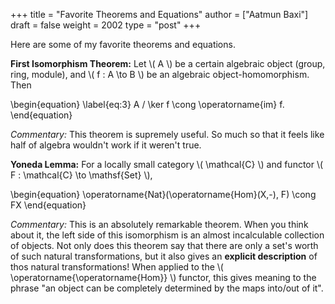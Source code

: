 +++
title = "Favorite Theorems and Equations"
author = ["Aatmun Baxi"]
draft = false
weight = 2002
type = "post"
+++

Here are some of my favorite theorems and equations.

**First Isomorphism Theorem:** Let \\( A \\) be a certain algebraic object (group, ring, module), and \\( f : A \to B \\) be an algebraic object-homomorphism. Then

\begin{equation}
\label{eq:3}
A / \ker f \cong \operatorname{im} f.
\end{equation}

_Commentary:_ This theorem is supremely useful. So much so that it feels like half of algebra wouldn't work if it weren't true.

**Yoneda Lemma:** For a locally small category \\( \mathcal{C} \\) and functor \\( F : \mathcal{C} \to \mathsf{Set} \\),

\begin{equation}
\operatorname{Nat}(\operatorname{Hom}(X,-), F) \cong FX
\end{equation}

_Commentary:_ This is an absolutely remarkable theorem. When you think about it, the left side of this isomorphism is an almost incalculable collection of objects. Not only does this theorem say that there are only a set's worth of such natural transformations, but it also gives an **explicit description** of thos natural transformations! When applied to the \\( \operatorname{\operatorname{Hom}} \\) functor, this gives meaning to the phrase "an object can be completely determined by the maps into/out of it".
